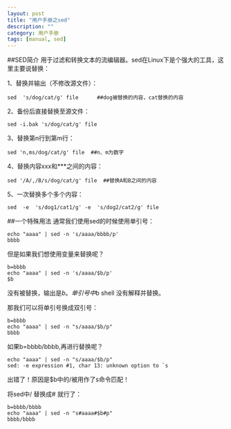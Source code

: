 ```yaml
---
layout: post
title: "用户手册之sed"
description: ""
category: 用户手册
tags: [manual, sed]
---
```


##SED简介
用于过滤和转换文本的流编辑器。sed在Linux下是个强大的工具，这里主要说替换：

1、替换并输出（不修改源文件）：

	sed  's/dog/cat/g' file      ##dog被替换的内容，cat替换的内容

2、备份后直接替换至源文件：

	sed -i.bak 's/dog/cat/g' file

3、替换第n行到第m行：

	sed 'n,ms/dog/cat/g' file  ##n、m为数字

4、替换内容xxx和***之间的内容：

	sed '/A/,/B/s/dog/cat/g' file  ##替换A和B之间的内容

5、一次替换多个多个内容：

	sed  -e  's/dog1/cat1/g' -e  's/dog2/cat2/g' file

##一个特殊用法
通常我们使用sed的时候使用单引号：

	echo "aaaa" | sed -n 's/aaaa/bbbb/p'
	bbbb

但是如果我们想使用变量来替换呢？

	b=bbbb
	echo "aaaa" | sed -n 's/aaaa/$b/p'
	$b
没有被替换，输出是$b。  单引号中$b  shell 没有解释并替换。

那我们可以将单引号换成双引号：

	b=bbbb
	echo "aaaa" | sed -n "s/aaaa/$b/p" 
	bbbb

如果b=bbbb/bbbb,再进行替换呢？

	echo "aaaa" | sed -n "s/aaaa/$b/p"
	sed: -e expression #1, char 13: unknown option to `s

出错了！原因是$b中的/被用作了s命令匹配！

将sed中/ 替换成# 就行了：

	b=bbbb/bbbb
	echo "aaaa" | sed -n "s#aaaa#$b#p" 
	bbbb/bbbb

